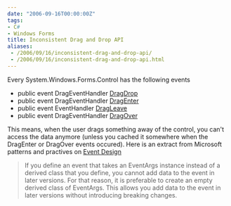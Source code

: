```yaml
---
date: "2006-09-16T00:00:00Z"
tags:
- C#
- Windows Forms
title: Inconsistent Drag and Drop API
aliases:
 - /2006/09/16/inconsistent-drag-and-drop-api/
 - /2006/09/16/inconsistent-drag-and-drop-api.html
---
```

Every System.Windows.Forms.Control has the following events

* public event DragEventHandler [DragDrop](http://msdn2.microsoft.com/en-us/library/system.windows.forms.control.dragdrop.aspx)
* public event DragEventHandler [DragEnter](http://msdn2.microsoft.com/en-us/library/system.windows.forms.control.dragenter.aspx)
* public event EventHandler [DragLeave](http://msdn2.microsoft.com/en-us/library/system.windows.forms.control.dragleave.aspx)
* public event DragEventHandler [DragOver](http://msdn2.microsoft.com/en-us/library/system.windows.forms.control.dragover.aspx)

This means, when the user drags something away of the control, you can't access the data anymore (unless you cached it somewhere when the DragEnter or DragOver events occured). Here is an extract from Microsoft patterns and practives on [Event Design](http://msdn2.microsoft.com/en-us/library/ms229011.aspx)

> <div>
>   If you define an event that takes an EventArgs instance instead of a derived class that you define, you cannot add data to the event in later versions. For that reason, it is preferable to create an empty derived class of EventArgs. This allows you add data to the event in later versions without introducing breaking changes.
> </div>
